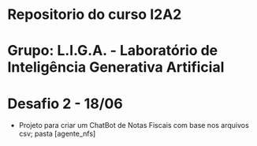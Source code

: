 # Repositorio do curso I2A2

# Grupo: L.I.G.A. - Laboratório de Inteligência Generativa Artificial

# Desafio 2 - 18/06
  * Projeto para criar um ChatBot de Notas Fiscais com base nos arquivos csv; pasta [agente_nfs]
